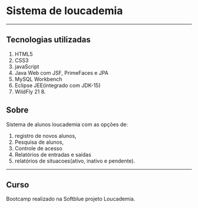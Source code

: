 # Sistema de loucademia
___

## Tecnologias utilizadas
   1. HTML5
   2. CSS3
   3. javaScript
   4. Java Web com JSF, PrimeFaces e JPA
   5. MySQL Workbench
   6. Eclipse JEE(integrado com JDK-15)
   7. WildFly 21   8. 

## Sobre
   Sistema de alunos loucademia com as opções de:
  1) registro de novos alunos, 
  2) Pesquisa de alunos,
  3) Controle de acesso
  4) Relatórios de entradas e saídas 
  5) relatórios de situacoes(ativo, inativo e pendente).

___
## Curso
  Bootcamp realizado na Softblue projeto Loucademia.
   
